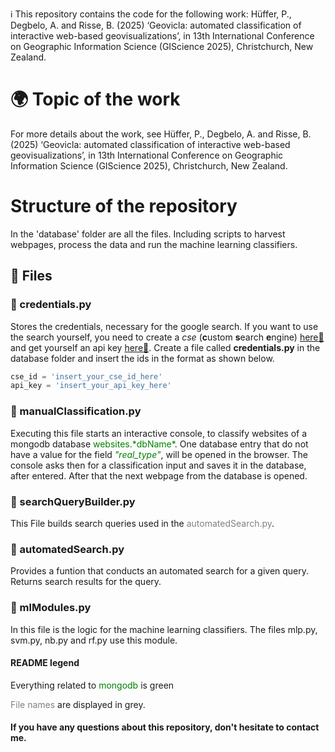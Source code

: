 :information_source: This repository contains the code for the following work: Hüffer, P., Degbelo, A. and Risse, B. (2025) ‘Geovicla: automated classification of interactive web-based geovisualizations’, in 13th International Conference on Geographic Information Science (GIScience 2025), Christchurch, New Zealand.

# :earth_africa: Topic of the work 

For more details about the work, see Hüffer, P., Degbelo, A. and Risse, B. (2025) ‘Geovicla: automated classification of interactive web-based geovisualizations’, in 13th International Conference on Geographic Information Science (GIScience 2025), Christchurch, New Zealand.

# Structure of the repository

In the 'database' folder are all the files. Including scripts to harvest webpages, process the data and run the machine learning classifiers. 


## :open_file_folder: Files
### :snake: credentials.py 

Stores the credentials, necessary for the google search. If you want to use the search yourself, you need to create a *cse* (**c**ustom **s**earch **e**ngine) [here:link:](https://cse.google.com/) and get yourself an api key [here:link:](https://developers.google.com/custom-search/v1/introduction?hl=de). Create a file called **credentials.py** in the database folder and insert the ids in the format as shown below.

```python
cse_id = 'insert_your_cse_id_here'
api_key = 'insert_your_api_key_here'
```

### :snake: manualClassification.py

Executing this file starts an interactive console, to classify websites of a mongodb database <span style="color:green"> websites.\*dbName\*</span>. One database entry that do not have a value for the field <span style="color:green">*"real_type"*</span>, will be opened in the browser. The console asks then for a classification input and saves it in the database, after entered. After that the next webpage from the database is opened.

### :snake: searchQueryBuilder.py

This File builds search queries used in the <span style="color:grey">automatedSearch.py</span>.  

### :snake: automatedSearch.py

Provides a funtion that conducts an automated search for a given query. Returns search results for the query. 

### :snake: mlModules.py
In this file is the logic for the machine learning classifiers. The files mlp.py, svm.py, nb.py and rf.py use this module.



#### README legend 

Everything related to <span style="color:green"> mongodb</span> is green

<span style="color:grey">File names </span> are displayed in grey.



#### If you have any questions about this repository, don't hesitate to contact me.
